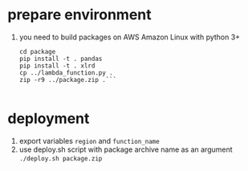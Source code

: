 # prepare environment

1. you need to build packages on AWS Amazon Linux with python 3+

    ```mkdir package
    cd package
    pip install -t . pandas
    pip install -t . xlrd
    cp ../lambda_function.py .
    zip -r9 ../package.zip .```


# deployment

1. export variables ```region``` and ```function_name```
2. use deploy.sh script with package archive name as an argument
```./deploy.sh package.zip```
